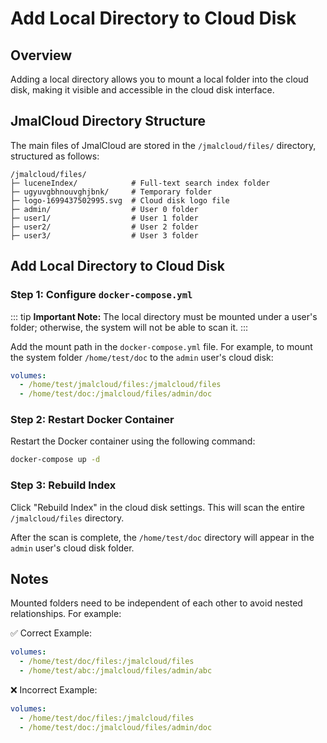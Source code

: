 # Add Local Directory to Cloud Disk

## Overview

Adding a local directory allows you to mount a local folder into the cloud disk, making it visible and accessible in the cloud disk interface.

## JmalCloud Directory Structure

The main files of JmalCloud are stored in the `/jmalcloud/files/` directory, structured as follows:

```
/jmalcloud/files/
├─ luceneIndex/            # Full-text search index folder
├─ ugyuvgbhnouvghjbnk/     # Temporary folder
├─ logo-1699437502995.svg  # Cloud disk logo file
├─ admin/                  # User 0 folder
├─ user1/                  # User 1 folder
├─ user2/                  # User 2 folder
├─ user3/                  # User 3 folder
```

## Add Local Directory to Cloud Disk

### Step 1: Configure `docker-compose.yml`

::: tip **Important Note:**
The local directory must be mounted under a user's folder; otherwise, the system will not be able to scan it.
:::

Add the mount path in the `docker-compose.yml` file. For example, to mount the system folder `/home/test/doc` to the `admin` user's cloud disk:

```yaml
volumes:
  - /home/test/jmalcloud/files:/jmalcloud/files
  - /home/test/doc:/jmalcloud/files/admin/doc
```

### Step 2: Restart Docker Container

Restart the Docker container using the following command:

```bash
docker-compose up -d
```

### Step 3: Rebuild Index

Click "Rebuild Index" in the cloud disk settings. This will scan the entire `/jmalcloud/files` directory.

After the scan is complete, the `/home/test/doc` directory will appear in the `admin` user's cloud disk folder.

## Notes

Mounted folders need to be independent of each other to avoid nested relationships. For example:

✅ Correct Example:
```yaml
volumes:
  - /home/test/doc/files:/jmalcloud/files
  - /home/test/abc:/jmalcloud/files/admin/abc
```

❌ Incorrect Example:
```yaml
volumes:
  - /home/test/doc/files:/jmalcloud/files
  - /home/test/doc:/jmalcloud/files/admin/doc
```
